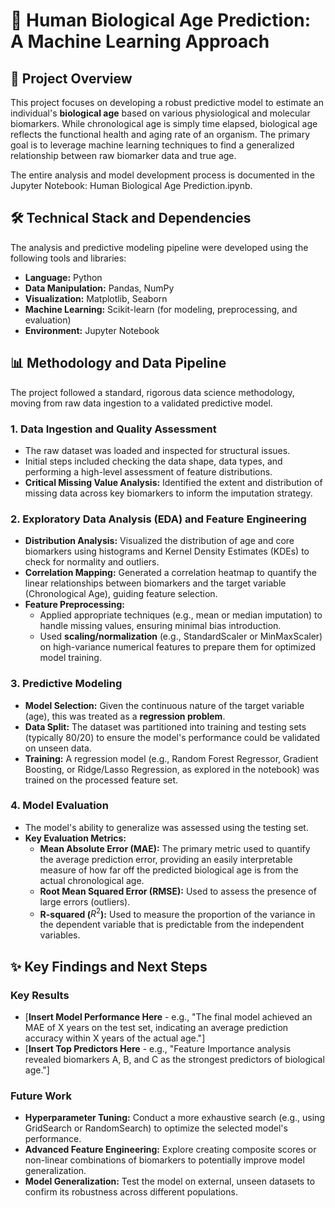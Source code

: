 # **🧬 Human Biological Age Prediction: A Machine Learning Approach**

## **🎯 Project Overview**

This project focuses on developing a robust predictive model to estimate an individual's **biological age** based on various physiological and molecular biomarkers. While chronological age is simply time elapsed, biological age reflects the functional health and aging rate of an organism. The primary goal is to leverage machine learning techniques to find a generalized relationship between raw biomarker data and true age.

The entire analysis and model development process is documented in the Jupyter Notebook: Human Biological Age Prediction.ipynb.

## **🛠️ Technical Stack and Dependencies**

The analysis and predictive modeling pipeline were developed using the following tools and libraries:

* **Language:** Python  
* **Data Manipulation:** Pandas, NumPy  
* **Visualization:** Matplotlib, Seaborn  
* **Machine Learning:** Scikit-learn (for modeling, preprocessing, and evaluation)  
* **Environment:** Jupyter Notebook

## **📊 Methodology and Data Pipeline**

The project followed a standard, rigorous data science methodology, moving from raw data ingestion to a validated predictive model.

### **1\. Data Ingestion and Quality Assessment**

* The raw dataset was loaded and inspected for structural issues.  
* Initial steps included checking the data shape, data types, and performing a high-level assessment of feature distributions.  
* **Critical Missing Value Analysis:** Identified the extent and distribution of missing data across key biomarkers to inform the imputation strategy.

### **2\. Exploratory Data Analysis (EDA) and Feature Engineering**

* **Distribution Analysis:** Visualized the distribution of age and core biomarkers using histograms and Kernel Density Estimates (KDEs) to check for normality and outliers.  
* **Correlation Mapping:** Generated a correlation heatmap to quantify the linear relationships between biomarkers and the target variable (Chronological Age), guiding feature selection.  
* **Feature Preprocessing:**  
  * Applied appropriate techniques (e.g., mean or median imputation) to handle missing values, ensuring minimal bias introduction.  
  * Used **scaling/normalization** (e.g., StandardScaler or MinMaxScaler) on high-variance numerical features to prepare them for optimized model training.

### **3\. Predictive Modeling**

* **Model Selection:** Given the continuous nature of the target variable (age), this was treated as a **regression problem**.  
* **Data Split:** The dataset was partitioned into training and testing sets (typically 80/20) to ensure the model's performance could be validated on unseen data.  
* **Training:** A regression model (e.g., Random Forest Regressor, Gradient Boosting, or Ridge/Lasso Regression, as explored in the notebook) was trained on the processed feature set.

### **4\. Model Evaluation**

* The model's ability to generalize was assessed using the testing set.  
* **Key Evaluation Metrics:**  
  * **Mean Absolute Error (MAE):** The primary metric used to quantify the average prediction error, providing an easily interpretable measure of how far off the predicted biological age is from the actual chronological age.  
  * **Root Mean Squared Error (RMSE):** Used to assess the presence of large errors (outliers).  
  * **R-squared (**$R^2$**):** Used to measure the proportion of the variance in the dependent variable that is predictable from the independent variables.

## **✨ Key Findings and Next Steps**

### **Key Results**

* \[**Insert Model Performance Here** \- e.g., "The final model achieved an MAE of X years on the test set, indicating an average prediction accuracy within X years of the actual age."\]  
* \[**Insert Top Predictors Here** \- e.g., "Feature Importance analysis revealed biomarkers A, B, and C as the strongest predictors of biological age."\]

### **Future Work**

* **Hyperparameter Tuning:** Conduct a more exhaustive search (e.g., using GridSearch or RandomSearch) to optimize the selected model's performance.  
* **Advanced Feature Engineering:** Explore creating composite scores or non-linear combinations of biomarkers to potentially improve model generalization.  
* **Model Generalization:** Test the model on external, unseen datasets to confirm its robustness across different populations.